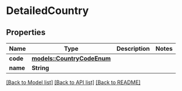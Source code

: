 # DetailedCountry

## Properties

Name | Type | Description | Notes
------------ | ------------- | ------------- | -------------
**code** | [**models::CountryCodeEnum**](CountryCodeEnum.md) |  | 
**name** | **String** |  | 

[[Back to Model list]](../README.md#documentation-for-models) [[Back to API list]](../README.md#documentation-for-api-endpoints) [[Back to README]](../README.md)


